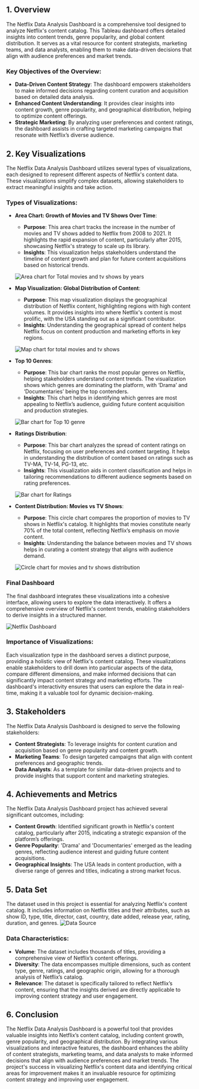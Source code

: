 

## **1. Overview**

The Netflix Data Analysis Dashboard is a comprehensive tool designed to analyze Netflix's content catalog. This Tableau dashboard offers detailed insights into content trends, genre popularity, and global content distribution. It serves as a vital resource for content strategists, marketing teams, and data analysts, enabling them to make data-driven decisions that align with audience preferences and market trends.

### **Key Objectives of the Overview**:
- **Data-Driven Content Strategy**: The dashboard empowers stakeholders to make informed decisions regarding content curation and acquisition based on detailed data analysis.
- **Enhanced Content Understanding**: It provides clear insights into content growth, genre popularity, and geographical distribution, helping to optimize content offerings.
- **Strategic Marketing**: By analyzing user preferences and content ratings, the dashboard assists in crafting targeted marketing campaigns that resonate with Netflix’s diverse audience.

## **2. Key Visualizations**

The Netflix Data Analysis Dashboard utilizes several types of visualizations, each designed to represent different aspects of Netflix's content data. These visualizations simplify complex datasets, allowing stakeholders to extract meaningful insights and take action.

### **Types of Visualizations**:

- **Area Chart: Growth of Movies and TV Shows Over Time**:
  - **Purpose**: This area chart tracks the increase in the number of movies and TV shows added to Netflix from 2008 to 2021. It highlights the rapid expansion of content, particularly after 2015, showcasing Netflix's strategy to scale up its library.
  - **Insights**: This visualization helps stakeholders understand the timeline of content growth and plan for future content acquisitions based on historical trends.

  ![Area chart for Total movies and tv shows by years](https://github.com/user-attachments/assets/ee82073c-0fd6-47dc-92b1-283e08f8a849)

- **Map Visualization: Global Distribution of Content**:
  - **Purpose**: This map visualization displays the geographical distribution of Netflix content, highlighting regions with high content volumes. It provides insights into where Netflix's content is most prolific, with the USA standing out as a significant contributor.
  - **Insights**: Understanding the geographical spread of content helps Netflix focus on content production and marketing efforts in key regions.

  ![Map chart for total movies and tv shows](https://github.com/user-attachments/assets/17140a3d-8e2c-4168-a30e-e8bcaf57b932)

- **Top 10 Genres**:
  - **Purpose**: This bar chart ranks the most popular genres on Netflix, helping stakeholders understand content trends. The visualization shows which genres are dominating the platform, with ‘Drama’ and ‘Documentaries’ being the top contenders.
  - **Insights**: This chart helps in identifying which genres are most appealing to Netflix’s audience, guiding future content acquisition and production strategies.

  ![Bar chart for Top 10 genre](https://github.com/user-attachments/assets/bbfe05dd-e18f-4d19-8b91-29ada64cc783)

- **Ratings Distribution**:
  - **Purpose**: This bar chart analyzes the spread of content ratings on Netflix, focusing on user preferences and content targeting. It helps in understanding the distribution of content based on ratings such as TV-MA, TV-14, PG-13, etc.
  - **Insights**: This visualization aids in content classification and helps in tailoring recommendations to different audience segments based on rating preferences.

  ![Bar chart for Ratings](https://github.com/user-attachments/assets/994f83f1-62dd-4fe0-9c6f-d0971823bfbb)

- **Content Distribution: Movies vs TV Shows**:
  - **Purpose**: This circle chart compares the proportion of movies to TV shows in Netflix's catalog. It highlights that movies constitute nearly 70% of the total content, reflecting Netflix’s emphasis on movie content.
  - **Insights**: Understanding the balance between movies and TV shows helps in curating a content strategy that aligns with audience demand.

  ![Circle chart for movies and tv shows distribution](https://github.com/user-attachments/assets/96371464-9af9-4924-993e-7308b77835fd)

### **Final Dashboard**
The final dashboard integrates these visualizations into a cohesive interface, allowing users to explore the data interactively. It offers a comprehensive overview of Netflix's content trends, enabling stakeholders to derive insights in a structured manner.

![Netflix Dashboard](https://github.com/user-attachments/assets/7917444f-5b4a-47aa-9f03-32ebd19a6b56)

### **Importance of Visualizations**:
Each visualization type in the dashboard serves a distinct purpose, providing a holistic view of Netflix's content catalog. These visualizations enable stakeholders to drill down into particular aspects of the data, compare different dimensions, and make informed decisions that can significantly impact content strategy and marketing efforts. The dashboard's interactivity ensures that users can explore the data in real-time, making it a valuable tool for dynamic decision-making.

## **3. Stakeholders**

The Netflix Data Analysis Dashboard is designed to serve the following stakeholders:

- **Content Strategists**: To leverage insights for content curation and acquisition based on genre popularity and content growth.
- **Marketing Teams**: To design targeted campaigns that align with content preferences and geographic trends.
- **Data Analysts**: As a template for similar data-driven projects and to provide insights that support content and marketing strategies.

## **4. Achievements and Metrics**

The Netflix Data Analysis Dashboard project has achieved several significant outcomes, including:

- **Content Growth**: Identified significant growth in Netflix's content catalog, particularly after 2015, indicating a strategic expansion of the platform’s offerings.
- **Genre Popularity**: 'Drama' and 'Documentaries' emerged as the leading genres, reflecting audience interest and guiding future content acquisitions.
- **Geographical Insights**: The USA leads in content production, with a diverse range of genres and titles, indicating a strong market focus.

## **5. Data Set**

The dataset used in this project is essential for analyzing Netflix's content catalog. It includes information on Netflix titles and their attributes, such as show ID, type, title, director, cast, country, date added, release year, rating, duration, and genres.
![Data Source](https://github.com/user-attachments/assets/7898181b-62e4-4102-8292-fa02f38a25f2)

### **Data Characteristics**:
- **Volume**: The dataset includes thousands of titles, providing a comprehensive view of Netflix’s content offerings.
- **Diversity**: The data encompasses multiple dimensions, such as content type, genre, ratings, and geographic origin, allowing for a thorough analysis of Netflix’s catalog.
- **Relevance**: The dataset is specifically tailored to reflect Netflix’s content, ensuring that the insights derived are directly applicable to improving content strategy and user engagement.

## **6. Conclusion**

The Netflix Data Analysis Dashboard is a powerful tool that provides valuable insights into Netflix’s content catalog, including content growth, genre popularity, and geographical distribution. By integrating various visualizations and interactive features, the dashboard enhances the ability of content strategists, marketing teams, and data analysts to make informed decisions that align with audience preferences and market trends. The project's success in visualizing Netflix's content data and identifying critical areas for improvement makes it an invaluable resource for optimizing content strategy and improving user engagement.
